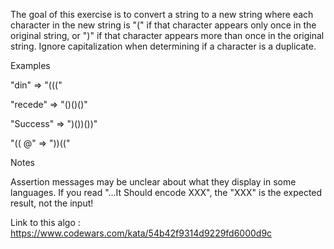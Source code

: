 The goal of this exercise is to convert a string to a new string where each character in the new string is "(" if that character appears only once in the original string, or ")" if that character appears more than once in the original string. Ignore capitalization when determining if a character is a duplicate.

Examples


"din"      =>  "((("

"recede"   =>  "()()()"

"Success"  =>  ")())())"

"(( @"     =>  "))((" 

Notes

Assertion messages may be unclear about what they display in some languages. If you read "...It Should encode XXX", the "XXX" is the expected result, not the input!


 Link to this algo : https://www.codewars.com/kata/54b42f9314d9229fd6000d9c
